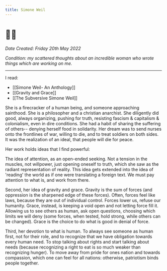 ```yaml
---
title: Simone Weil
---
```


# 🌱😇
*Date Created: Friday 20th May 2022*

*Condition: my scattered thoughts about an incredible woman who wrote things which are working on me.*

---


I read:

- [[Simone Weil- An Anthology]]
- [[Gravity and Grace]]
- [[The Subversive Simone Weil]]

She is a firecracker of a human being, and someone approaching sainthood. She is a philosopher and a christian anarchist. She diligently did good, always organizing, pushing for truth, resisting fascism & capitalism & colonialism, even in dire conditions. She had a habit of sharing the suffering of others-- denying herself food in solidarity. Her dream was to send nurses onto the frontlines of war, willing to die, and to treat soldiers on both sides. It was the realization of an ideal, that people will die for peace.

Her work holds ideas that I find powerful:

The idea of attention, as an open-ended seeking. Not a tension in the muscles, not willpower, just opening oneself to truth, which she saw as the radiant representation of reality. This idea gets extended into the idea of 'reading' the world as if one were translating a foreign text. We must pay attention to what is, and work from there.

Second, her idea of gravity and grace. Gravity is the sum of forces (and oppression is the sharpened edge of these forces). Often, forces feel like laws, because they are out of individual control. Forces lower us, refuse our humanity. Grace, instead, is keeping a void open and not letting force fill it. Allowing us to see others as human, ask open questions, choosing which limits we will deny (some forces, when tested, hold strong, while others can be changed). Grace is the choice to do what is good in denial of force.

Third, her devotion to what is human. To always see someone as human first, not for their role, and to recognize that we have obligation towards every human need. To stop talking about rights and start talking about needs (because recognizing a right to eat is so much weaker than recognizing hunger). To move away from pride for ones nation and towards compassion, which one can feel for all nations: otherwise, patriotism binds people together.



